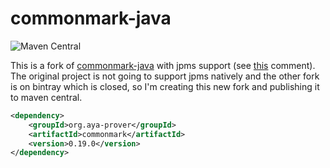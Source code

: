 # commonmark-java

![Maven Central](https://img.shields.io/maven-central/v/org.aya-prover/commonmark)

This is a fork of [commonmark-java] with jpms support
(see [this](https://github.com/commonmark/commonmark-java/issues/125#issuecomment-985213623) comment).
The original project is not going to support jpms natively and the other fork is on bintray which is closed,
so I'm creating this new fork and publishing it to maven central.

[commonmark-java]: https://github.com/commonmark/commonmark-java

```xml
<dependency>
    <groupId>org.aya-prover</groupId>
    <artifactId>commonmark</artifactId>
    <version>0.19.0</version>
</dependency>
```
